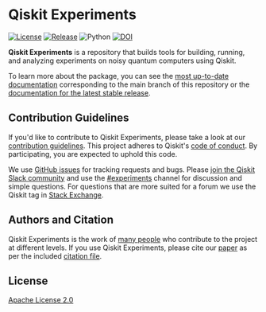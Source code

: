 # Qiskit Experiments

[![License](https://img.shields.io/github/license/Qiskit-Community/qiskit-experiments.svg)](https://opensource.org/licenses/Apache-2.0)
[![Release](https://img.shields.io/github/release/Qiskit-Community/qiskit-experiments.svg)](https://github.com/Qiskit-Community/qiskit-experiments/releases)
![Python](https://img.shields.io/pypi/pyversions/qiskit-experiments.svg)
[![DOI](https://joss.theoj.org/papers/10.21105/joss.05329/status.svg)](https://doi.org/10.21105/joss.05329)

**Qiskit Experiments** is a repository that builds tools for building, running,
and analyzing experiments on noisy quantum computers using Qiskit.

To learn more about the package, you can see the 
[most up-to-date documentation](https://qiskit-community.github.io/qiskit-experiments/dev)
corresponding to the main branch of this repository or the 
[documentation for the latest stable release](https://qiskit-community.github.io/qiskit-experiments).

## Contribution Guidelines

If you'd like to contribute to Qiskit Experiments, please take a look at our
[contribution guidelines](CONTRIBUTING.md). This project adheres to Qiskit's
[code of conduct](CODE_OF_CONDUCT.md). By participating, you are expected to
uphold this code.

We use [GitHub issues](https://github.com/Qiskit-Community/qiskit-experiments/issues) for
tracking requests and bugs. Please
[join the Qiskit Slack community](https://qisk.it/join-slack)
and use the [#experiments](https://qiskit.slack.com/archives/CGZDF48EN) channel for discussion and
simple questions.
For questions that are more suited for a forum we use the Qiskit tag in 
[Stack Exchange](https://quantumcomputing.stackexchange.com/questions/tagged/qiskit).

## Authors and Citation

Qiskit Experiments is the work of [many people](https://github.com/Qiskit-Community/qiskit-experiments/graphs/contributors) who contribute
to the project at different levels. If you use Qiskit Experiments, please cite our
[paper](https://doi.org/10.21105/joss.05329) as per the included [citation file](CITATION.cff).

## License

[Apache License 2.0](LICENSE.txt)

